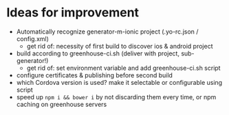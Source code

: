 # Ideas for improvement
- Automatically recognize generator-m-ionic project (.yo-rc.json / config.xml)
  - get rid of: necessity of first build to discover ios & android project
- build according to greenhouse-ci.sh (deliver with project, sub-generator!)
  - get rid of: set environment variable and add greenhouse-ci.sh script
- configure certificates & publishing before second build
- which Cordova version is used? make it selectable or configurable using script
- speed up `npm i && bower i` by not discarding them every time, or npm caching on greenhouse servers
